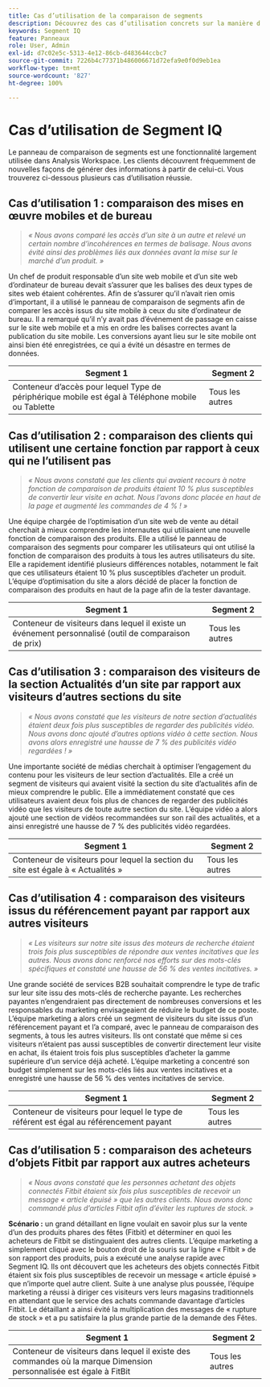 ```yaml
---
title: Cas d’utilisation de la comparaison de segments
description: Découvrez des cas d’utilisation concrets sur la manière d’utiliser le panneau de comparaison de segments pour mieux comprendre la stratégie marketing.
keywords: Segment IQ
feature: Panneaux
role: User, Admin
exl-id: d7c02e5c-5313-4e12-86cb-d483644ccbc7
source-git-commit: 7226b4c77371b486006671d72efa9e0f0d9eb1ea
workflow-type: tm+mt
source-wordcount: '827'
ht-degree: 100%

---
```


# Cas d’utilisation de Segment IQ

Le panneau de comparaison de segments est une fonctionnalité largement utilisée dans Analysis Workspace. Les clients découvrent fréquemment de nouvelles façons de générer des informations à partir de celui-ci. Vous trouverez ci-dessous plusieurs cas d’utilisation réussie.

## Cas d’utilisation 1 : comparaison des mises en œuvre mobiles et de bureau

> *« Nous avons comparé les accès d’un site à un autre et relevé un certain nombre d’incohérences en termes de balisage. Nous avons évité ainsi des problèmes liés aux données avant la mise sur le marché d’un produit. »*

Un chef de produit responsable d’un site web mobile et d’un site web d’ordinateur de bureau devait s’assurer que les balises des deux types de sites web étaient cohérentes. Afin de s’assurer qu’il n’avait rien omis d’important, il a utilisé le panneau de comparaison de segments afin de comparer les accès issus du site mobile à ceux du site d’ordinateur de bureau. Il a remarqué qu’il n’y avait pas d’événement de passage en caisse sur le site web mobile et a mis en ordre les balises correctes avant la publication du site mobile. Les conversions ayant lieu sur le site mobile ont ainsi bien été enregistrées, ce qui a évité un désastre en termes de données.

| Segment 1 | Segment 2 |
|--- |--- |
| Conteneur d’accès pour lequel Type de périphérique mobile est égal à Téléphone mobile ou Tablette | Tous les autres |

## Cas d’utilisation 2 : comparaison des clients qui utilisent une certaine fonction par rapport à ceux qui ne l’utilisent pas

> *« Nous avons constaté que les clients qui avaient recours à notre fonction de comparaison de produits étaient 10 % plus susceptibles de convertir leur visite en achat. Nous l’avons donc placée en haut de la page et augmenté les commandes de 4 % ! »*

Une équipe chargée de l’optimisation d’un site web de vente au détail cherchait à mieux comprendre les internautes qui utilisaient une nouvelle fonction de comparaison des produits. Elle a utilisé le panneau de comparaison des segments pour comparer les utilisateurs qui ont utilisé la fonction de comparaison des produits à tous les autres utilisateurs du site. Elle a rapidement identifié plusieurs différences notables, notamment le fait que ces utilisateurs étaient 10 % plus susceptibles d’acheter un produit. L’équipe d’optimisation du site a alors décidé de placer la fonction de comparaison des produits en haut de la page afin de la tester davantage.

| Segment 1 | Segment 2 |
|--- |--- |
| Conteneur de visiteurs dans lequel il existe un événement personnalisé (outil de comparaison de prix) | Tous les autres |

## Cas d’utilisation 3 : comparaison des visiteurs de la section Actualités d’un site par rapport aux visiteurs d’autres sections du site

> *« Nous avons constaté que les visiteurs de notre section d’actualités étaient deux fois plus susceptibles de regarder des publicités vidéo. Nous avons donc ajouté d’autres options vidéo à cette section. Nous avons alors enregistré une hausse de 7 % des publicités vidéo regardées ! »*

Une importante société de médias cherchait à optimiser l’engagement du contenu pour les visiteurs de leur section d’actualités. Elle a créé un segment de visiteurs qui avaient visité la section du site d’actualités afin de mieux comprendre le public. Elle a immédiatement constaté que ces utilisateurs avaient deux fois plus de chances de regarder des publicités vidéo que les visiteurs de toute autre section du site. L’équipe vidéo a alors ajouté une section de vidéos recommandées sur son rail des actualités, et a ainsi enregistré une hausse de 7 % des publicités vidéo regardées.

| Segment 1 | Segment 2 |
|--- |--- |
| Conteneur de visiteurs pour lequel la section du site est égale à « Actualités » | Tous les autres |

## Cas d’utilisation 4 : comparaison des visiteurs issus du référencement payant par rapport aux autres visiteurs

> *« Les visiteurs sur notre site issus des moteurs de recherche étaient trois fois plus susceptibles de répondre aux ventes incitatives que les autres. Nous avons donc renforcé nos efforts sur des mots-clés spécifiques et constaté une hausse de 56 % des ventes incitatives. »*

Une grande société de services B2B souhaitait comprendre le type de trafic sur leur site issu des mots-clés de recherche payante. Les recherches payantes n’engendraient pas directement de nombreuses conversions et les responsables du marketing envisageaient de réduire le budget de ce poste. L’équipe marketing a alors créé un segment de visiteurs du site issus d’un référencement payant et l’a comparé, avec le panneau de comparaison des segments, à tous les autres visiteurs. Ils ont constaté que même si ces visiteurs n’étaient pas aussi susceptibles de convertir directement leur visite en achat, ils étaient trois fois plus susceptibles d’acheter la gamme supérieure d’un service déjà acheté. L’équipe marketing a concentré son budget simplement sur les mots-clés liés aux ventes incitatives et a enregistré une hausse de 56 % des ventes incitatives de service.

| Segment 1 | Segment 2 |
|--- |--- |
| Conteneur de visiteurs pour lequel le type de référent est égal au référencement payant | Tous les autres |

## Cas d’utilisation 5 : comparaison des acheteurs d’objets Fitbit par rapport aux autres acheteurs

> *« Nous avons constaté que les personnes achetant des objets connectés Fitbit étaient six fois plus susceptibles de recevoir un message « article épuisé » que les autres clients. Nous avons donc commandé plus d’articles Fitbit afin d’éviter les ruptures de stock. »*

**Scénario :** un grand détaillant en ligne voulait en savoir plus sur la vente d’un des produits phares des fêtes (Fitbit) et déterminer en quoi les acheteurs de Fitbit se distinguaient des autres clients. L’équipe marketing a simplement cliqué avec le bouton droit de la souris sur la ligne « Fitbit » de son rapport des produits, puis a exécuté une analyse rapide avec Segment IQ. Ils ont découvert que les acheteurs des objets connectés Fitbit étaient six fois plus susceptibles de recevoir un message « article épuisé » que n’importe quel autre client. Suite à une analyse plus poussée, l’équipe marketing a réussi à diriger ces visiteurs vers leurs magasins traditionnels en attendant que le service des achats commande davantage d’articles Fitbit. Le détaillant a ainsi évité la multiplication des messages de « rupture de stock » et a pu satisfaire la plus grande partie de la demande des Fêtes.

| Segment 1 | Segment 2 |
|--- |--- |
| Conteneur de visiteurs dans lequel il existe des commandes où la marque Dimension personnalisée est égale à FitBit | Tous les autres |
